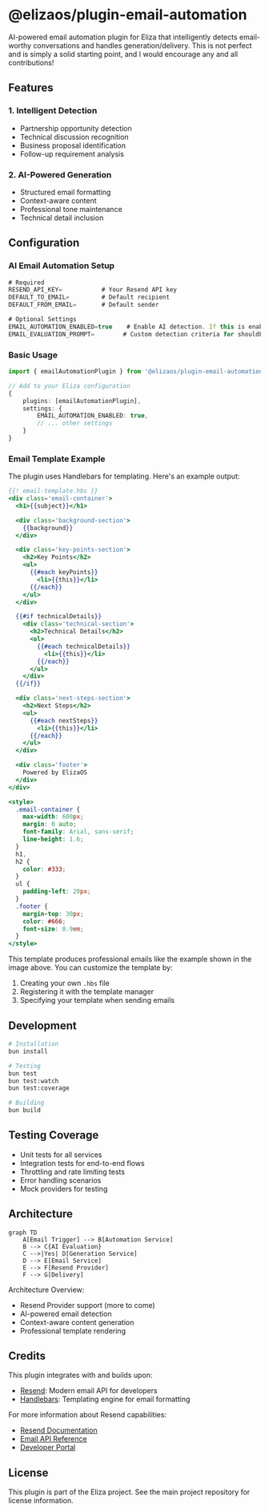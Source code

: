 # @elizaos/plugin-email-automation

AI-powered email automation plugin for Eliza that intelligently detects email-worthy conversations and handles generation/delivery. This is not perfect and is simply a solid starting point, and I would encourage any and all contributions!

## Features

### 1. Intelligent Detection

- Partnership opportunity detection
- Technical discussion recognition
- Business proposal identification
- Follow-up requirement analysis

### 2. AI-Powered Generation

- Structured email formatting
- Context-aware content
- Professional tone maintenance
- Technical detail inclusion

## Configuration

### AI Email Automation Setup

```typescript
# Required
RESEND_API_KEY=           # Your Resend API key
DEFAULT_TO_EMAIL=         # Default recipient
DEFAULT_FROM_EMAIL=       # Default sender

# Optional Settings
EMAIL_AUTOMATION_ENABLED=true    # Enable AI detection. If this is enabled, the plugin will automatically detect email-worthy conversations and handle generation/delivery and only that.
EMAIL_EVALUATION_PROMPT=        # Custom detection criteria for shouldEmail
```

### Basic Usage

```typescript
import { emailAutomationPlugin } from '@elizaos/plugin-email-automation';

// Add to your Eliza configuration
{
    plugins: [emailAutomationPlugin],
    settings: {
        EMAIL_AUTOMATION_ENABLED: true,
        // ... other settings
    }
}
```

### Email Template Example

The plugin uses Handlebars for templating. Here's an example output:

```handlebars
{{! email-template.hbs }}
<div class='email-container'>
  <h1>{{subject}}</h1>

  <div class='background-section'>
    {{background}}
  </div>

  <div class='key-points-section'>
    <h2>Key Points</h2>
    <ul>
      {{#each keyPoints}}
        <li>{{this}}</li>
      {{/each}}
    </ul>
  </div>

  {{#if technicalDetails}}
    <div class='technical-section'>
      <h2>Technical Details</h2>
      <ul>
        {{#each technicalDetails}}
          <li>{{this}}</li>
        {{/each}}
      </ul>
    </div>
  {{/if}}

  <div class='next-steps-section'>
    <h2>Next Steps</h2>
    <ul>
      {{#each nextSteps}}
        <li>{{this}}</li>
      {{/each}}
    </ul>
  </div>

  <div class='footer'>
    Powered by ElizaOS
  </div>
</div>

<style>
  .email-container {
    max-width: 600px;
    margin: 0 auto;
    font-family: Arial, sans-serif;
    line-height: 1.6;
  }
  h1,
  h2 {
    color: #333;
  }
  ul {
    padding-left: 20px;
  }
  .footer {
    margin-top: 30px;
    color: #666;
    font-size: 0.9em;
  }
</style>
```

This template produces professional emails like the example shown in the image above. You can customize the template by:

1. Creating your own `.hbs` file
2. Registering it with the template manager
3. Specifying your template when sending emails

## Development

```bash
# Installation
bun install

# Testing
bun test
bun test:watch
bun test:coverage

# Building
bun build
```

## Testing Coverage

- Unit tests for all services
- Integration tests for end-to-end flows
- Throttling and rate limiting tests
- Error handling scenarios
- Mock providers for testing

## Architecture

```mermaid
graph TD
    A[Email Trigger] --> B[Automation Service]
    B --> C{AI Evaluation}
    C -->|Yes| D[Generation Service]
    D --> E[Email Service]
    E --> F[Resend Provider]
    F --> G[Delivery]
```

Architecture Overview:

- Resend Provider support (more to come)
- AI-powered email detection
- Context-aware content generation
- Professional template rendering

## Credits

This plugin integrates with and builds upon:

- [Resend](https://resend.com): Modern email API for developers
- [Handlebars](https://handlebarsjs.com): Templating engine for email formatting

For more information about Resend capabilities:

- [Resend Documentation](https://resend.com/docs)
- [Email API Reference](https://resend.com/docs/api-reference/introduction)
- [Developer Portal](https://resend.com/overview)

## License

This plugin is part of the Eliza project. See the main project repository for license information.

